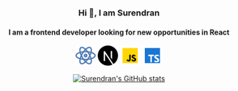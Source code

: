 <div align="center">
  
### Hi 👋, I am Surendran
#### I am a frontend developer looking for new opportunities in React
<img src="/react.png" alt="react" width="40"/>
<img src="/nextjs.png" alt="react" width="40"/>
<img src="/javascript.png" alt="react" width="40"/>
<img src="/typescript.png" alt="react" width="40"/>
  

[![Surendran's GitHub stats](https://github-readme-stats.vercel.app/api?username=surendranj)](https://github.com/anuraghazra/github-readme-stats)

</div>




